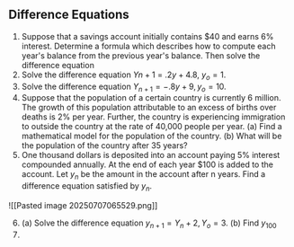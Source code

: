 ## Difference Equations
1. Suppose that a savings account initially contains $40 and earns 6% interest. Determine a formula which describes how to compute each year's balance from the previous year's balance. Then solve the difference equation
2. Solve the difference equation $Yn+1$ = $.2y+ 4.8$, $y_o = 1$.
3. Solve the difference equation $Y_{n+1} = -.8y + 9, y_o = 10$.
4. Suppose that the population of a certain country is currently 6 million. The growth of this population attributable to an excess of births over deaths is 2% per year. Further, the country is experiencing immigration to outside the country at the rate of 40,000 people per year. (a) Find a mathematical model for the population of the country. (b) What will be the population of the country after 35 years?
5. One thousand dollars is deposited into an account paying 5% interest compounded annually. At the end of each year $100 is added to the account. Let $y_n$ be the amount in the account after n years. Find a difference equation satisfied by $y_n$.

![[Pasted image 20250707065529.png]]


6. (a) Solve the difference equation $y_{n+1} = Y_n + 2, Y_o = 3$. (b) Find $y_100$
7. 